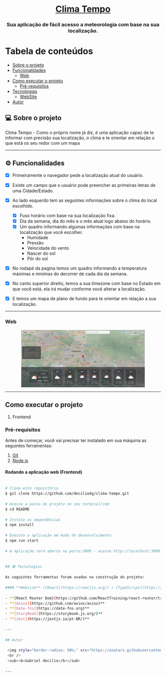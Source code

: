 <h1 align="center">
     <a href="#" alt="Clima Tempo"> Clima Tempo </a>
</h1>

<h3 align="center">
     Sua aplicação de fácil acesso a meteorologia com base na sua localização.
</h3>

# Tabela de conteúdos

<!--ts-->

- [Sobre o projeto](#-sobre-o-projeto)
- [Funcionalidades](#-funcionalidades)
  - [Web](#web)
- [Como executar o projeto](#-como-executar-o-projeto)
  - [Pré-requisitos](#pré-requisitos)
- [Tecnologias](#-tecnologias)
  - [WebSite](#user-content-website--react----typescript)
- [Autor](#-autor)
<!--te-->

## 💻 Sobre o projeto

 Clima Tempo - Como o próprio nome já diz, é uma aplicação capaz de te informar com precisão sua localização, o clima e te orientar em relação o que está os seu redor com um mapa

---

## ⚙️ Funcionalidades

- [x] Primeiramente o navegador pede a localização atual do usuário.
- [x] Existe um campo que o usuário pode preencher as primeiras letras de uma Cidade/Estado.

- [x] Ao lado esquerdo tem as seguintes informações sobre o clima do local escolhido.

  - [x] Fuso horário com base na sua localização fixa.
  - [x] Dia da semana, dia do mês e o mês atual logo abaixo do horário.
  - [x] Um quadro informando algumas informações com base na localização que você escolher.
    - Humidade
    - Pressão
    - Velocidade do vento
    - Nascer do sol
    - Pôr do sol

- [x] No rodapé da pagina temos um quadro informando a temperatura máximas e minímas do decorrer de cada dia da semana.
- [x] No canto superior direito, temos a sua timezone com base no Estado em que você está, ela irá mudar conforme você alterar a localização.

- [x] E temos um mapa de plano de fundo para te orientar em relação a sua localização.

---

### Web

<p align="center" style="display: flex; align-items: flex-start; justify-content: center;">
  <img alt="ClimaTempo" title="#ClimaTempo" src="Clima-tempo-frontend.png" width="400px">

</p>

---

##  Como executar o projeto

1. Frontend

### Pré-requisitos

Antes de começar, você vai precisar ter instalado em sua máquina as seguintes ferramentas:

1. [Git](https://git-scm.com)
2. [Node.js](https://nodejs.org/en/)

####  Rodando a aplicação web (Frontend)

```bash

# Clone este repositório
$ git clone https://github.com/decilio4g/clima-tempo.git

# Acesse a pasta do projeto no seu terminal/cmd
$ cd README

# Instale as dependências
$ npm install

# Execute a aplicação em modo de desenvolvimento
$ npm run start

# A aplicação será aberta na porta:3000 - acesse http://localhost:3000


## 🛠 Tecnologias

As seguintes ferramentas foram usadas na construção do projeto:

#### **Website** ([React](https://reactjs.org/) + [TypeScript](https://www.typescriptlang.org/))

- **[React Router Dom](https://github.com/ReactTraining/react-router/tree/master/packages/react-router-dom)**
- **[Axios](https://github.com/axios/axios)**
- **[Date-fns](https://date-fns.org)**
- **[StoryBook](https://storybook.js.org/)**
- **[Jest](https://jestjs.io/pt-BR/)**

---

## Autor

 <img style="border-radius: 50%;" src="https://avatars.githubusercontent.com/u/53064737?v=4" width="100px;" alt=""/>
 <br />
 <sub><b>Gabriel decilio</b></sub>

---
```
